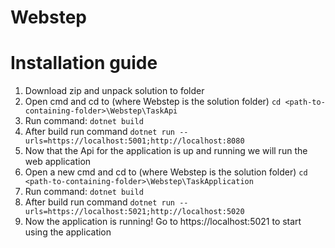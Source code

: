 # Webstep

# Installation guide

1. Download zip and unpack solution to folder
2. Open cmd and cd to (where Webstep is the solution folder) ```cd <path-to-containing-folder>\Webstep\TaskApi```
3. Run command: ```dotnet build```
4. After build run command ```dotnet run --urls=https://localhost:5001;http://localhost:8080```
5. Now that the Api for the application is up and running we will run the web application
6. Open a new cmd and cd to (where Webstep is the solution folder) ```cd <path-to-containing-folder>\Webstep\TaskApplication```
7. Run command: ```dotnet build```
8. After build run command ```dotnet run --urls=https://localhost:5021;http://localhost:5020```
9. Now the application is running! Go to https://localhost:5021 to start using the application
